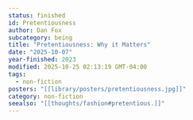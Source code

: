 ```yaml
---
status: finished
id: Pretentiousness
author: Dan Fox
subcategory: being
title: "Pretentiousness: Why it Matters"
date: "2025-10-07"
year-finished: 2023
modified: 2025-10-25 02:13:19 GMT-04:00
tags:
  - non-fiction
posters: "[[library/posters/pretentiousness.jpg]]"
category: non-fiction
seealso: "[[thoughts/fashion#pretentious.]]"
---
```

